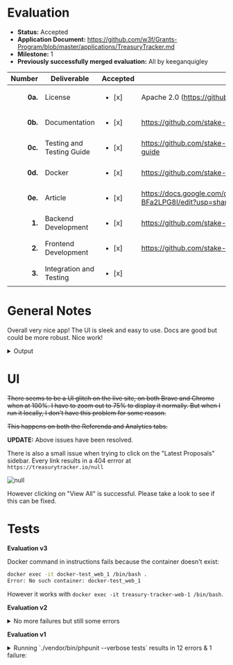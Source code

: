 # Evaluation

- **Status:** Accepted
- **Application Document:** https://github.com/w3f/Grants-Program/blob/master/applications/TreasuryTracker.md
- **Milestone:** 1
- **Previously successfully merged evaluation:** All by keeganquigley

| Number | Deliverable | Accepted | Link |
| -----: | ----------- | ------------- | ------------- |
| **0a.** | License | <ul><li>[x] </li></ul> | Apache 2.0 (https://github.com/stake-plus/treasury-tracker/blob/main/LICENSE) |
| **0b.** | Documentation | <ul><li>[x] </li></ul> | https://github.com/stake-plus/treasury-tracker/blob/main/README.md |
| **0c.** | Testing and Testing Guide | <ul><li>[x] </li></ul> | https://github.com/stake-plus/treasury-tracker/blob/main/README.md#testing-guide |
| **0d.** | Docker | <ul><li>[x] </li></ul> | https://github.com/stake-plus/treasury-tracker/tree/main |
| **0e.** | Article | <ul><li>[x] </li></ul> | https://docs.google.com/document/d/1TgUOFUv69fm3vopuTu7VlYLkRxnsMqUT8-BFa2LPG8I/edit?usp=sharing |
| **1.** | Backend Development | <ul><li>[x] </li></ul> | https://github.com/stake-plus/polkadotjs-proxy |
| **2.** | Frontend Development | <ul><li>[x] </li></ul> | https://github.com/stake-plus/treasury-tracker |
| **3.** | Integration and Testing | <ul><li>[x] </li></ul> |  |

# General Notes

Overall very nice app! The UI is sleek and easy to use. Docs are good but could be more robust. Nice work!

<details>

  <summary>Output</summary>

  ```sh
 => => exporting layers                                                                                              0.3s
 => => writing image sha256:ad33c5925c926da90a5160681f786f7a343d6c430dbca59f972f047e7fa806d9                         0.0s
 => => naming to docker.io/library/treasury-tracker-web                                                              0.0s
[+] Running 6/6
 ✔ Network treasury-tracker_default          Created                                                                 0.0s
 ✔ Volume "treasury-tracker_db_data"         Created                                                                 0.0s
 ✔ Volume "treasury-tracker_nodeapp_volume"  Created                                                                 0.0s
 ✔ Container treasury-tracker-db-1           Started                                                                 0.0s
 ✔ Container treasury-tracker-proxy-1        Started                                                                 0.6s
 ✔ Container treasury-tracker-web-1          Started 
 ```
</details>

# UI

~~There seems to be a UI glitch on the live site, on both Brave and Chrome when at 100%. I have to zoom out to 75% to display it normally. But when I run it locally, I don't have this problem for some reason.~~

~~This happens on both the Referenda and Analytics tabs.~~

**UPDATE:** Above issues have been resolved.

There is also a small issue when trying to click on the "Latest Proposals" sidebar. Every link results in a 404 errror at `https://treasurytracker.io/null`

![null](https://github.com/w3f/Grant-Milestone-Delivery/assets/35080151/8604fb5b-036b-4973-a91e-23c39535f94d)

However clicking on "View All" is successful. Please take a look to see if this can be fixed.

# Tests

**Evaluation v3**

Docker command in instructions fails because the container doesn't exist:
```sh
docker exec -it docker-test_web_1 /bin/bash .
Error: No such container: docker-test_web_1
```
However it works with `docker exec -it treasury-tracker-web-1 /bin/bash`.

**Evaluation v2** 

<details>

  <summary>No more failures but still some errors</summary>

  ./vendor/bin/phpunit --verbose tests
PHPUnit 9.6.13 by Sebastian Bergmann and contributors.

Runtime:       PHP 8.2.9

....EEEEEEE                                                       11 / 11 (100%)

Time: 00:00.507, Memory: 10.00 MB

There were 7 errors:

1) App\Test\TestCase\Model\Table\NetworksTableTest::testColumnsExistence
Cake\Database\Exception\MissingConnectionException: Connection to Mysql could not be established: SQLSTATE[HY000] [2002] php_network_getaddresses: getaddrinfo for db failed: nodename nor servname provided, or not known

/Users/keeganquigley/treasury-tracker/vendor/cakephp/cakephp/src/Database/Driver.php:133
/Users/keeganquigley/treasury-tracker/vendor/cakephp/cakephp/src/Database/Driver/Mysql.php:164
/Users/keeganquigley/treasury-tracker/vendor/cakephp/cakephp/src/Database/Schema/SchemaDialect.php:51
/Users/keeganquigley/treasury-tracker/vendor/cakephp/cakephp/src/Database/Driver/Mysql.php:216
/Users/keeganquigley/treasury-tracker/vendor/cakephp/cakephp/src/Database/Schema/Collection.php:53
/Users/keeganquigley/treasury-tracker/vendor/cakephp/cakephp/src/Database/Connection.php:418
/Users/keeganquigley/treasury-tracker/vendor/cakephp/cakephp/src/ORM/Table.php:520
/Users/keeganquigley/treasury-tracker/tests/TestCase/Model/Table/NetworksTableTest.php:26

Caused by
PDOException: SQLSTATE[HY000] [2002] php_network_getaddresses: getaddrinfo for db failed: nodename nor servname provided, or not known

/Users/keeganquigley/treasury-tracker/vendor/cakephp/cakephp/src/Database/Driver.php:121
/Users/keeganquigley/treasury-tracker/vendor/cakephp/cakephp/src/Core/Retry/CommandRetry.php:70
/Users/keeganquigley/treasury-tracker/vendor/cakephp/cakephp/src/Database/Driver.php:131
/Users/keeganquigley/treasury-tracker/vendor/cakephp/cakephp/src/Database/Driver/Mysql.php:164
/Users/keeganquigley/treasury-tracker/vendor/cakephp/cakephp/src/Database/Schema/SchemaDialect.php:51
/Users/keeganquigley/treasury-tracker/vendor/cakephp/cakephp/src/Database/Driver/Mysql.php:216
/Users/keeganquigley/treasury-tracker/vendor/cakephp/cakephp/src/Database/Schema/Collection.php:53
/Users/keeganquigley/treasury-tracker/vendor/cakephp/cakephp/src/Database/Connection.php:418
/Users/keeganquigley/treasury-tracker/vendor/cakephp/cakephp/src/ORM/Table.php:520
/Users/keeganquigley/treasury-tracker/tests/TestCase/Model/Table/NetworksTableTest.php:26

Caused by
PDOException: PDO::__construct(): php_network_getaddresses: getaddrinfo for db failed: nodename nor servname provided, or not known

/Users/keeganquigley/treasury-tracker/vendor/cakephp/cakephp/src/Database/Driver.php:121
/Users/keeganquigley/treasury-tracker/vendor/cakephp/cakephp/src/Core/Retry/CommandRetry.php:70
/Users/keeganquigley/treasury-tracker/vendor/cakephp/cakephp/src/Database/Driver.php:131
/Users/keeganquigley/treasury-tracker/vendor/cakephp/cakephp/src/Database/Driver/Mysql.php:164
/Users/keeganquigley/treasury-tracker/vendor/cakephp/cakephp/src/Database/Schema/SchemaDialect.php:51
/Users/keeganquigley/treasury-tracker/vendor/cakephp/cakephp/src/Database/Driver/Mysql.php:216
/Users/keeganquigley/treasury-tracker/vendor/cakephp/cakephp/src/Database/Schema/Collection.php:53
/Users/keeganquigley/treasury-tracker/vendor/cakephp/cakephp/src/Database/Connection.php:418
/Users/keeganquigley/treasury-tracker/vendor/cakephp/cakephp/src/ORM/Table.php:520
/Users/keeganquigley/treasury-tracker/tests/TestCase/Model/Table/NetworksTableTest.php:26

2) App\Test\TestCase\Model\Table\ReferendaTableTest::testColumnsExistence
Cake\Database\Exception\MissingConnectionException: Connection to Mysql could not be established: SQLSTATE[HY000] [2002] php_network_getaddresses: getaddrinfo for db failed: nodename nor servname provided, or not known

/Users/keeganquigley/treasury-tracker/vendor/cakephp/cakephp/src/Database/Driver.php:133
/Users/keeganquigley/treasury-tracker/vendor/cakephp/cakephp/src/Database/Driver/Mysql.php:164
/Users/keeganquigley/treasury-tracker/vendor/cakephp/cakephp/src/Database/Schema/SchemaDialect.php:51
/Users/keeganquigley/treasury-tracker/vendor/cakephp/cakephp/src/Database/Driver/Mysql.php:216
/Users/keeganquigley/treasury-tracker/vendor/cakephp/cakephp/src/Database/Schema/Collection.php:53
/Users/keeganquigley/treasury-tracker/vendor/cakephp/cakephp/src/Database/Connection.php:418
/Users/keeganquigley/treasury-tracker/vendor/cakephp/cakephp/src/ORM/Table.php:520
/Users/keeganquigley/treasury-tracker/tests/TestCase/Model/Table/ReferendaTableTest.php:26

Caused by
PDOException: SQLSTATE[HY000] [2002] php_network_getaddresses: getaddrinfo for db failed: nodename nor servname provided, or not known

/Users/keeganquigley/treasury-tracker/vendor/cakephp/cakephp/src/Database/Driver.php:121
/Users/keeganquigley/treasury-tracker/vendor/cakephp/cakephp/src/Core/Retry/CommandRetry.php:70
/Users/keeganquigley/treasury-tracker/vendor/cakephp/cakephp/src/Database/Driver.php:131
/Users/keeganquigley/treasury-tracker/vendor/cakephp/cakephp/src/Database/Driver/Mysql.php:164
/Users/keeganquigley/treasury-tracker/vendor/cakephp/cakephp/src/Database/Schema/SchemaDialect.php:51
/Users/keeganquigley/treasury-tracker/vendor/cakephp/cakephp/src/Database/Driver/Mysql.php:216
/Users/keeganquigley/treasury-tracker/vendor/cakephp/cakephp/src/Database/Schema/Collection.php:53
/Users/keeganquigley/treasury-tracker/vendor/cakephp/cakephp/src/Database/Connection.php:418
/Users/keeganquigley/treasury-tracker/vendor/cakephp/cakephp/src/ORM/Table.php:520
/Users/keeganquigley/treasury-tracker/tests/TestCase/Model/Table/ReferendaTableTest.php:26

Caused by
PDOException: PDO::__construct(): php_network_getaddresses: getaddrinfo for db failed: nodename nor servname provided, or not known

/Users/keeganquigley/treasury-tracker/vendor/cakephp/cakephp/src/Database/Driver.php:121
/Users/keeganquigley/treasury-tracker/vendor/cakephp/cakephp/src/Core/Retry/CommandRetry.php:70
/Users/keeganquigley/treasury-tracker/vendor/cakephp/cakephp/src/Database/Driver.php:131
/Users/keeganquigley/treasury-tracker/vendor/cakephp/cakephp/src/Database/Driver/Mysql.php:164
/Users/keeganquigley/treasury-tracker/vendor/cakephp/cakephp/src/Database/Schema/SchemaDialect.php:51
/Users/keeganquigley/treasury-tracker/vendor/cakephp/cakephp/src/Database/Driver/Mysql.php:216
/Users/keeganquigley/treasury-tracker/vendor/cakephp/cakephp/src/Database/Schema/Collection.php:53
/Users/keeganquigley/treasury-tracker/vendor/cakephp/cakephp/src/Database/Connection.php:418
/Users/keeganquigley/treasury-tracker/vendor/cakephp/cakephp/src/ORM/Table.php:520
/Users/keeganquigley/treasury-tracker/tests/TestCase/Model/Table/ReferendaTableTest.php:26

3) App\Test\TestCase\Model\Table\ReferendaTableTest::testReferencesExistence
Cake\Database\Exception\MissingConnectionException: Connection to Mysql could not be established: SQLSTATE[HY000] [2002] php_network_getaddresses: getaddrinfo for db failed: nodename nor servname provided, or not known

/Users/keeganquigley/treasury-tracker/vendor/cakephp/cakephp/src/Database/Driver.php:133
/Users/keeganquigley/treasury-tracker/vendor/cakephp/cakephp/src/Database/Driver/Mysql.php:164
/Users/keeganquigley/treasury-tracker/vendor/cakephp/cakephp/src/Database/Schema/SchemaDialect.php:51
/Users/keeganquigley/treasury-tracker/vendor/cakephp/cakephp/src/Database/Driver/Mysql.php:216
/Users/keeganquigley/treasury-tracker/vendor/cakephp/cakephp/src/Database/Schema/Collection.php:53
/Users/keeganquigley/treasury-tracker/vendor/cakephp/cakephp/src/Database/Connection.php:418
/Users/keeganquigley/treasury-tracker/vendor/cakephp/cakephp/src/ORM/Table.php:520
/Users/keeganquigley/treasury-tracker/tests/TestCase/Model/Table/ReferendaTableTest.php:45

Caused by
PDOException: SQLSTATE[HY000] [2002] php_network_getaddresses: getaddrinfo for db failed: nodename nor servname provided, or not known

/Users/keeganquigley/treasury-tracker/vendor/cakephp/cakephp/src/Database/Driver.php:121
/Users/keeganquigley/treasury-tracker/vendor/cakephp/cakephp/src/Core/Retry/CommandRetry.php:70
/Users/keeganquigley/treasury-tracker/vendor/cakephp/cakephp/src/Database/Driver.php:131
/Users/keeganquigley/treasury-tracker/vendor/cakephp/cakephp/src/Database/Driver/Mysql.php:164
/Users/keeganquigley/treasury-tracker/vendor/cakephp/cakephp/src/Database/Schema/SchemaDialect.php:51
/Users/keeganquigley/treasury-tracker/vendor/cakephp/cakephp/src/Database/Driver/Mysql.php:216
/Users/keeganquigley/treasury-tracker/vendor/cakephp/cakephp/src/Database/Schema/Collection.php:53
/Users/keeganquigley/treasury-tracker/vendor/cakephp/cakephp/src/Database/Connection.php:418
/Users/keeganquigley/treasury-tracker/vendor/cakephp/cakephp/src/ORM/Table.php:520
/Users/keeganquigley/treasury-tracker/tests/TestCase/Model/Table/ReferendaTableTest.php:45

Caused by
PDOException: PDO::__construct(): php_network_getaddresses: getaddrinfo for db failed: nodename nor servname provided, or not known

/Users/keeganquigley/treasury-tracker/vendor/cakephp/cakephp/src/Database/Driver.php:121
/Users/keeganquigley/treasury-tracker/vendor/cakephp/cakephp/src/Core/Retry/CommandRetry.php:70
/Users/keeganquigley/treasury-tracker/vendor/cakephp/cakephp/src/Database/Driver.php:131
/Users/keeganquigley/treasury-tracker/vendor/cakephp/cakephp/src/Database/Driver/Mysql.php:164
/Users/keeganquigley/treasury-tracker/vendor/cakephp/cakephp/src/Database/Schema/SchemaDialect.php:51
/Users/keeganquigley/treasury-tracker/vendor/cakephp/cakephp/src/Database/Driver/Mysql.php:216
/Users/keeganquigley/treasury-tracker/vendor/cakephp/cakephp/src/Database/Schema/Collection.php:53
/Users/keeganquigley/treasury-tracker/vendor/cakephp/cakephp/src/Database/Connection.php:418
/Users/keeganquigley/treasury-tracker/vendor/cakephp/cakephp/src/ORM/Table.php:520
/Users/keeganquigley/treasury-tracker/tests/TestCase/Model/Table/ReferendaTableTest.php:45

4) App\Test\TestCase\Model\Table\RolesTableTest::testColumnsExistence
Cake\Database\Exception\MissingConnectionException: Connection to Mysql could not be established: SQLSTATE[HY000] [2002] php_network_getaddresses: getaddrinfo for db failed: nodename nor servname provided, or not known

/Users/keeganquigley/treasury-tracker/vendor/cakephp/cakephp/src/Database/Driver.php:133
/Users/keeganquigley/treasury-tracker/vendor/cakephp/cakephp/src/Database/Driver/Mysql.php:164
/Users/keeganquigley/treasury-tracker/vendor/cakephp/cakephp/src/Database/Schema/SchemaDialect.php:51
/Users/keeganquigley/treasury-tracker/vendor/cakephp/cakephp/src/Database/Driver/Mysql.php:216
/Users/keeganquigley/treasury-tracker/vendor/cakephp/cakephp/src/Database/Schema/Collection.php:53
/Users/keeganquigley/treasury-tracker/vendor/cakephp/cakephp/src/Database/Connection.php:418
/Users/keeganquigley/treasury-tracker/vendor/cakephp/cakephp/src/ORM/Table.php:520
/Users/keeganquigley/treasury-tracker/tests/TestCase/Model/Table/RolesTableTest.php:26

Caused by
PDOException: SQLSTATE[HY000] [2002] php_network_getaddresses: getaddrinfo for db failed: nodename nor servname provided, or not known

/Users/keeganquigley/treasury-tracker/vendor/cakephp/cakephp/src/Database/Driver.php:121
/Users/keeganquigley/treasury-tracker/vendor/cakephp/cakephp/src/Core/Retry/CommandRetry.php:70
/Users/keeganquigley/treasury-tracker/vendor/cakephp/cakephp/src/Database/Driver.php:131
/Users/keeganquigley/treasury-tracker/vendor/cakephp/cakephp/src/Database/Driver/Mysql.php:164
/Users/keeganquigley/treasury-tracker/vendor/cakephp/cakephp/src/Database/Schema/SchemaDialect.php:51
/Users/keeganquigley/treasury-tracker/vendor/cakephp/cakephp/src/Database/Driver/Mysql.php:216
/Users/keeganquigley/treasury-tracker/vendor/cakephp/cakephp/src/Database/Schema/Collection.php:53
/Users/keeganquigley/treasury-tracker/vendor/cakephp/cakephp/src/Database/Connection.php:418
/Users/keeganquigley/treasury-tracker/vendor/cakephp/cakephp/src/ORM/Table.php:520
/Users/keeganquigley/treasury-tracker/tests/TestCase/Model/Table/RolesTableTest.php:26

Caused by
PDOException: PDO::__construct(): php_network_getaddresses: getaddrinfo for db failed: nodename nor servname provided, or not known

/Users/keeganquigley/treasury-tracker/vendor/cakephp/cakephp/src/Database/Driver.php:121
/Users/keeganquigley/treasury-tracker/vendor/cakephp/cakephp/src/Core/Retry/CommandRetry.php:70
/Users/keeganquigley/treasury-tracker/vendor/cakephp/cakephp/src/Database/Driver.php:131
/Users/keeganquigley/treasury-tracker/vendor/cakephp/cakephp/src/Database/Driver/Mysql.php:164
/Users/keeganquigley/treasury-tracker/vendor/cakephp/cakephp/src/Database/Schema/SchemaDialect.php:51
/Users/keeganquigley/treasury-tracker/vendor/cakephp/cakephp/src/Database/Driver/Mysql.php:216
/Users/keeganquigley/treasury-tracker/vendor/cakephp/cakephp/src/Database/Schema/Collection.php:53
/Users/keeganquigley/treasury-tracker/vendor/cakephp/cakephp/src/Database/Connection.php:418
/Users/keeganquigley/treasury-tracker/vendor/cakephp/cakephp/src/ORM/Table.php:520
/Users/keeganquigley/treasury-tracker/tests/TestCase/Model/Table/RolesTableTest.php:26

5) App\Test\TestCase\Model\Table\SessionsTableTest::testColumnsExistence
Cake\Database\Exception\MissingConnectionException: Connection to Mysql could not be established: SQLSTATE[HY000] [2002] php_network_getaddresses: getaddrinfo for db failed: nodename nor servname provided, or not known

/Users/keeganquigley/treasury-tracker/vendor/cakephp/cakephp/src/Database/Driver.php:133
/Users/keeganquigley/treasury-tracker/vendor/cakephp/cakephp/src/Database/Driver/Mysql.php:164
/Users/keeganquigley/treasury-tracker/vendor/cakephp/cakephp/src/Database/Schema/SchemaDialect.php:51
/Users/keeganquigley/treasury-tracker/vendor/cakephp/cakephp/src/Database/Driver/Mysql.php:216
/Users/keeganquigley/treasury-tracker/vendor/cakephp/cakephp/src/Database/Schema/Collection.php:53
/Users/keeganquigley/treasury-tracker/vendor/cakephp/cakephp/src/Database/Connection.php:418
/Users/keeganquigley/treasury-tracker/vendor/cakephp/cakephp/src/ORM/Table.php:520
/Users/keeganquigley/treasury-tracker/tests/TestCase/Model/Table/SessionsTableTest.php:26

Caused by
PDOException: SQLSTATE[HY000] [2002] php_network_getaddresses: getaddrinfo for db failed: nodename nor servname provided, or not known

/Users/keeganquigley/treasury-tracker/vendor/cakephp/cakephp/src/Database/Driver.php:121
/Users/keeganquigley/treasury-tracker/vendor/cakephp/cakephp/src/Core/Retry/CommandRetry.php:70
/Users/keeganquigley/treasury-tracker/vendor/cakephp/cakephp/src/Database/Driver.php:131
/Users/keeganquigley/treasury-tracker/vendor/cakephp/cakephp/src/Database/Driver/Mysql.php:164
/Users/keeganquigley/treasury-tracker/vendor/cakephp/cakephp/src/Database/Schema/SchemaDialect.php:51
/Users/keeganquigley/treasury-tracker/vendor/cakephp/cakephp/src/Database/Driver/Mysql.php:216
/Users/keeganquigley/treasury-tracker/vendor/cakephp/cakephp/src/Database/Schema/Collection.php:53
/Users/keeganquigley/treasury-tracker/vendor/cakephp/cakephp/src/Database/Connection.php:418
/Users/keeganquigley/treasury-tracker/vendor/cakephp/cakephp/src/ORM/Table.php:520
/Users/keeganquigley/treasury-tracker/tests/TestCase/Model/Table/SessionsTableTest.php:26

Caused by
PDOException: PDO::__construct(): php_network_getaddresses: getaddrinfo for db failed: nodename nor servname provided, or not known

/Users/keeganquigley/treasury-tracker/vendor/cakephp/cakephp/src/Database/Driver.php:121
/Users/keeganquigley/treasury-tracker/vendor/cakephp/cakephp/src/Core/Retry/CommandRetry.php:70
/Users/keeganquigley/treasury-tracker/vendor/cakephp/cakephp/src/Database/Driver.php:131
/Users/keeganquigley/treasury-tracker/vendor/cakephp/cakephp/src/Database/Driver/Mysql.php:164
/Users/keeganquigley/treasury-tracker/vendor/cakephp/cakephp/src/Database/Schema/SchemaDialect.php:51
/Users/keeganquigley/treasury-tracker/vendor/cakephp/cakephp/src/Database/Driver/Mysql.php:216
/Users/keeganquigley/treasury-tracker/vendor/cakephp/cakephp/src/Database/Schema/Collection.php:53
/Users/keeganquigley/treasury-tracker/vendor/cakephp/cakephp/src/Database/Connection.php:418
/Users/keeganquigley/treasury-tracker/vendor/cakephp/cakephp/src/ORM/Table.php:520
/Users/keeganquigley/treasury-tracker/tests/TestCase/Model/Table/SessionsTableTest.php:26

6) App\Test\TestCase\Model\Table\UsersTableTest::testColumnsExistence
Cake\Database\Exception\MissingConnectionException: Connection to Mysql could not be established: SQLSTATE[HY000] [2002] php_network_getaddresses: getaddrinfo for db failed: nodename nor servname provided, or not known

/Users/keeganquigley/treasury-tracker/vendor/cakephp/cakephp/src/Database/Driver.php:133
/Users/keeganquigley/treasury-tracker/vendor/cakephp/cakephp/src/Database/Driver/Mysql.php:164
/Users/keeganquigley/treasury-tracker/vendor/cakephp/cakephp/src/Database/Schema/SchemaDialect.php:51
/Users/keeganquigley/treasury-tracker/vendor/cakephp/cakephp/src/Database/Driver/Mysql.php:216
/Users/keeganquigley/treasury-tracker/vendor/cakephp/cakephp/src/Database/Schema/Collection.php:53
/Users/keeganquigley/treasury-tracker/vendor/cakephp/cakephp/src/Database/Connection.php:418
/Users/keeganquigley/treasury-tracker/vendor/cakephp/cakephp/src/ORM/Table.php:520
/Users/keeganquigley/treasury-tracker/tests/TestCase/Model/Table/UsersTableTest.php:26

Caused by
PDOException: SQLSTATE[HY000] [2002] php_network_getaddresses: getaddrinfo for db failed: nodename nor servname provided, or not known

/Users/keeganquigley/treasury-tracker/vendor/cakephp/cakephp/src/Database/Driver.php:121
/Users/keeganquigley/treasury-tracker/vendor/cakephp/cakephp/src/Core/Retry/CommandRetry.php:70
/Users/keeganquigley/treasury-tracker/vendor/cakephp/cakephp/src/Database/Driver.php:131
/Users/keeganquigley/treasury-tracker/vendor/cakephp/cakephp/src/Database/Driver/Mysql.php:164
/Users/keeganquigley/treasury-tracker/vendor/cakephp/cakephp/src/Database/Schema/SchemaDialect.php:51
/Users/keeganquigley/treasury-tracker/vendor/cakephp/cakephp/src/Database/Driver/Mysql.php:216
/Users/keeganquigley/treasury-tracker/vendor/cakephp/cakephp/src/Database/Schema/Collection.php:53
/Users/keeganquigley/treasury-tracker/vendor/cakephp/cakephp/src/Database/Connection.php:418
/Users/keeganquigley/treasury-tracker/vendor/cakephp/cakephp/src/ORM/Table.php:520
/Users/keeganquigley/treasury-tracker/tests/TestCase/Model/Table/UsersTableTest.php:26

Caused by
PDOException: PDO::__construct(): php_network_getaddresses: getaddrinfo for db failed: nodename nor servname provided, or not known

/Users/keeganquigley/treasury-tracker/vendor/cakephp/cakephp/src/Database/Driver.php:121
/Users/keeganquigley/treasury-tracker/vendor/cakephp/cakephp/src/Core/Retry/CommandRetry.php:70
/Users/keeganquigley/treasury-tracker/vendor/cakephp/cakephp/src/Database/Driver.php:131
/Users/keeganquigley/treasury-tracker/vendor/cakephp/cakephp/src/Database/Driver/Mysql.php:164
/Users/keeganquigley/treasury-tracker/vendor/cakephp/cakephp/src/Database/Schema/SchemaDialect.php:51
/Users/keeganquigley/treasury-tracker/vendor/cakephp/cakephp/src/Database/Driver/Mysql.php:216
/Users/keeganquigley/treasury-tracker/vendor/cakephp/cakephp/src/Database/Schema/Collection.php:53
/Users/keeganquigley/treasury-tracker/vendor/cakephp/cakephp/src/Database/Connection.php:418
/Users/keeganquigley/treasury-tracker/vendor/cakephp/cakephp/src/ORM/Table.php:520
/Users/keeganquigley/treasury-tracker/tests/TestCase/Model/Table/UsersTableTest.php:26

7) App\Test\TestCase\Model\Table\W3fClassificationTableTest::testColumnsExistence
Cake\Database\Exception\MissingConnectionException: Connection to Mysql could not be established: SQLSTATE[HY000] [2002] php_network_getaddresses: getaddrinfo for db failed: nodename nor servname provided, or not known

/Users/keeganquigley/treasury-tracker/vendor/cakephp/cakephp/src/Database/Driver.php:133
/Users/keeganquigley/treasury-tracker/vendor/cakephp/cakephp/src/Database/Driver/Mysql.php:164
/Users/keeganquigley/treasury-tracker/vendor/cakephp/cakephp/src/Database/Schema/SchemaDialect.php:51
/Users/keeganquigley/treasury-tracker/vendor/cakephp/cakephp/src/Database/Driver/Mysql.php:216
/Users/keeganquigley/treasury-tracker/vendor/cakephp/cakephp/src/Database/Schema/Collection.php:53
/Users/keeganquigley/treasury-tracker/vendor/cakephp/cakephp/src/Database/Connection.php:418
/Users/keeganquigley/treasury-tracker/vendor/cakephp/cakephp/src/ORM/Table.php:520
/Users/keeganquigley/treasury-tracker/tests/TestCase/Model/Table/W3fClassificationTableTest.php:26

Caused by
PDOException: SQLSTATE[HY000] [2002] php_network_getaddresses: getaddrinfo for db failed: nodename nor servname provided, or not known

/Users/keeganquigley/treasury-tracker/vendor/cakephp/cakephp/src/Database/Driver.php:121
/Users/keeganquigley/treasury-tracker/vendor/cakephp/cakephp/src/Core/Retry/CommandRetry.php:70
/Users/keeganquigley/treasury-tracker/vendor/cakephp/cakephp/src/Database/Driver.php:131
/Users/keeganquigley/treasury-tracker/vendor/cakephp/cakephp/src/Database/Driver/Mysql.php:164
/Users/keeganquigley/treasury-tracker/vendor/cakephp/cakephp/src/Database/Schema/SchemaDialect.php:51
/Users/keeganquigley/treasury-tracker/vendor/cakephp/cakephp/src/Database/Driver/Mysql.php:216
/Users/keeganquigley/treasury-tracker/vendor/cakephp/cakephp/src/Database/Schema/Collection.php:53
/Users/keeganquigley/treasury-tracker/vendor/cakephp/cakephp/src/Database/Connection.php:418
/Users/keeganquigley/treasury-tracker/vendor/cakephp/cakephp/src/ORM/Table.php:520
/Users/keeganquigley/treasury-tracker/tests/TestCase/Model/Table/W3fClassificationTableTest.php:26

Caused by
PDOException: PDO::__construct(): php_network_getaddresses: getaddrinfo for db failed: nodename nor servname provided, or not known

/Users/keeganquigley/treasury-tracker/vendor/cakephp/cakephp/src/Database/Driver.php:121
/Users/keeganquigley/treasury-tracker/vendor/cakephp/cakephp/src/Core/Retry/CommandRetry.php:70
/Users/keeganquigley/treasury-tracker/vendor/cakephp/cakephp/src/Database/Driver.php:131
/Users/keeganquigley/treasury-tracker/vendor/cakephp/cakephp/src/Database/Driver/Mysql.php:164
/Users/keeganquigley/treasury-tracker/vendor/cakephp/cakephp/src/Database/Schema/SchemaDialect.php:51
/Users/keeganquigley/treasury-tracker/vendor/cakephp/cakephp/src/Database/Driver/Mysql.php:216
/Users/keeganquigley/treasury-tracker/vendor/cakephp/cakephp/src/Database/Schema/Collection.php:53
/Users/keeganquigley/treasury-tracker/vendor/cakephp/cakephp/src/Database/Connection.php:418
/Users/keeganquigley/treasury-tracker/vendor/cakephp/cakephp/src/ORM/Table.php:520
/Users/keeganquigley/treasury-tracker/tests/TestCase/Model/Table/W3fClassificationTableTest.php:26

ERRORS!
Tests: 11, Assertions: 8, Errors: 7.
</details>

**Evaluation v1**
<details>

  <summary>Running `./vendor/bin/phpunit --verbose tests` results in 12 errors & 1 failure:</summary>

  ```php
 PHPUnit 9.6.13 by Sebastian Bergmann and contributors.

F..EEEEEEEEEEEE                                                   15 / 15 (100%)

Time: 00:00.012, Memory: 8.00 MB

There were 12 errors:

1) App\Test\TestCase\ApplicationTest::testMiddleware
InvalidArgumentException: $errorHandler argument must be a config array or ExceptionTrap instance. Got `NULL` instead.

/Users/keeganquigley/treasury-tracker/vendor/cakephp/cakephp/src/Error/Middleware/ErrorHandlerMiddleware.php:115
/Users/keeganquigley/treasury-tracker/src/Application.php:81
/Users/keeganquigley/treasury-tracker/tests/TestCase/ApplicationTest.php:98

2) App\Test\TestCase\Controller\PagesControllerTest::testDisplay
LogicException: Cannot load `\Application` for use in integration testing.

/Users/keeganquigley/treasury-tracker/vendor/cakephp/cakephp/src/Core/TestSuite/ContainerStubTrait.php:87
/Users/keeganquigley/treasury-tracker/vendor/cakephp/cakephp/src/TestSuite/IntegrationTestTrait.php:502
/Users/keeganquigley/treasury-tracker/vendor/cakephp/cakephp/src/TestSuite/IntegrationTestTrait.php:473
/Users/keeganquigley/treasury-tracker/vendor/cakephp/cakephp/src/TestSuite/IntegrationTestTrait.php:364
/Users/keeganquigley/treasury-tracker/tests/TestCase/Controller/PagesControllerTest.php:41

3) App\Test\TestCase\Controller\PagesControllerTest::testMissingTemplate
LogicException: Cannot load `\Application` for use in integration testing.

/Users/keeganquigley/treasury-tracker/vendor/cakephp/cakephp/src/Core/TestSuite/ContainerStubTrait.php:87
/Users/keeganquigley/treasury-tracker/vendor/cakephp/cakephp/src/TestSuite/IntegrationTestTrait.php:502
/Users/keeganquigley/treasury-tracker/vendor/cakephp/cakephp/src/TestSuite/IntegrationTestTrait.php:473
/Users/keeganquigley/treasury-tracker/vendor/cakephp/cakephp/src/TestSuite/IntegrationTestTrait.php:364
/Users/keeganquigley/treasury-tracker/tests/TestCase/Controller/PagesControllerTest.php:55

4) App\Test\TestCase\Controller\PagesControllerTest::testMissingTemplateInDebug
LogicException: Cannot load `\Application` for use in integration testing.

/Users/keeganquigley/treasury-tracker/vendor/cakephp/cakephp/src/Core/TestSuite/ContainerStubTrait.php:87
/Users/keeganquigley/treasury-tracker/vendor/cakephp/cakephp/src/TestSuite/IntegrationTestTrait.php:502
/Users/keeganquigley/treasury-tracker/vendor/cakephp/cakephp/src/TestSuite/IntegrationTestTrait.php:473
/Users/keeganquigley/treasury-tracker/vendor/cakephp/cakephp/src/TestSuite/IntegrationTestTrait.php:364
/Users/keeganquigley/treasury-tracker/tests/TestCase/Controller/PagesControllerTest.php:69

5) App\Test\TestCase\Controller\PagesControllerTest::testDirectoryTraversalProtection
LogicException: Cannot load `\Application` for use in integration testing.

/Users/keeganquigley/treasury-tracker/vendor/cakephp/cakephp/src/Core/TestSuite/ContainerStubTrait.php:87
/Users/keeganquigley/treasury-tracker/vendor/cakephp/cakephp/src/TestSuite/IntegrationTestTrait.php:502
/Users/keeganquigley/treasury-tracker/vendor/cakephp/cakephp/src/TestSuite/IntegrationTestTrait.php:473
/Users/keeganquigley/treasury-tracker/vendor/cakephp/cakephp/src/TestSuite/IntegrationTestTrait.php:364
/Users/keeganquigley/treasury-tracker/tests/TestCase/Controller/PagesControllerTest.php:84

6) App\Test\TestCase\Controller\PagesControllerTest::testCsrfAppliedError
LogicException: Cannot load `\Application` for use in integration testing.

/Users/keeganquigley/treasury-tracker/vendor/cakephp/cakephp/src/Core/TestSuite/ContainerStubTrait.php:87
/Users/keeganquigley/treasury-tracker/vendor/cakephp/cakephp/src/TestSuite/IntegrationTestTrait.php:502
/Users/keeganquigley/treasury-tracker/vendor/cakephp/cakephp/src/TestSuite/IntegrationTestTrait.php:473
/Users/keeganquigley/treasury-tracker/vendor/cakephp/cakephp/src/TestSuite/IntegrationTestTrait.php:380
/Users/keeganquigley/treasury-tracker/tests/TestCase/Controller/PagesControllerTest.php:96

7) App\Test\TestCase\Controller\PagesControllerTest::testCsrfAppliedOk
LogicException: Cannot load `\Application` for use in integration testing.

/Users/keeganquigley/treasury-tracker/vendor/cakephp/cakephp/src/Core/TestSuite/ContainerStubTrait.php:87
/Users/keeganquigley/treasury-tracker/vendor/cakephp/cakephp/src/TestSuite/IntegrationTestTrait.php:502
/Users/keeganquigley/treasury-tracker/vendor/cakephp/cakephp/src/TestSuite/IntegrationTestTrait.php:473
/Users/keeganquigley/treasury-tracker/vendor/cakephp/cakephp/src/TestSuite/IntegrationTestTrait.php:380
/Users/keeganquigley/treasury-tracker/tests/TestCase/Controller/PagesControllerTest.php:110

8) App\Test\TestCase\Controller\UsersControllerTest::testIndex
UnexpectedValueException: Could not find fixture `app.Users`.

/Users/keeganquigley/treasury-tracker/vendor/cakephp/cakephp/src/TestSuite/Fixture/FixtureHelper.php:90
/Users/keeganquigley/treasury-tracker/vendor/cakephp/cakephp/src/TestSuite/Fixture/TruncateStrategy.php:51
/Users/keeganquigley/treasury-tracker/vendor/cakephp/cakephp/src/TestSuite/TestCase.php:301
/Users/keeganquigley/treasury-tracker/vendor/cakephp/cakephp/src/TestSuite/TestCase.php:249

9) App\Test\TestCase\Controller\UsersControllerTest::testView
UnexpectedValueException: Could not find fixture `app.Users`.

/Users/keeganquigley/treasury-tracker/vendor/cakephp/cakephp/src/TestSuite/Fixture/FixtureHelper.php:90
/Users/keeganquigley/treasury-tracker/vendor/cakephp/cakephp/src/TestSuite/Fixture/TruncateStrategy.php:51
/Users/keeganquigley/treasury-tracker/vendor/cakephp/cakephp/src/TestSuite/TestCase.php:301
/Users/keeganquigley/treasury-tracker/vendor/cakephp/cakephp/src/TestSuite/TestCase.php:249

10) App\Test\TestCase\Controller\UsersControllerTest::testAdd
UnexpectedValueException: Could not find fixture `app.Users`.

/Users/keeganquigley/treasury-tracker/vendor/cakephp/cakephp/src/TestSuite/Fixture/FixtureHelper.php:90
/Users/keeganquigley/treasury-tracker/vendor/cakephp/cakephp/src/TestSuite/Fixture/TruncateStrategy.php:51
/Users/keeganquigley/treasury-tracker/vendor/cakephp/cakephp/src/TestSuite/TestCase.php:301
/Users/keeganquigley/treasury-tracker/vendor/cakephp/cakephp/src/TestSuite/TestCase.php:249

11) App\Test\TestCase\Controller\UsersControllerTest::testEdit
UnexpectedValueException: Could not find fixture `app.Users`.

/Users/keeganquigley/treasury-tracker/vendor/cakephp/cakephp/src/TestSuite/Fixture/FixtureHelper.php:90
/Users/keeganquigley/treasury-tracker/vendor/cakephp/cakephp/src/TestSuite/Fixture/TruncateStrategy.php:51
/Users/keeganquigley/treasury-tracker/vendor/cakephp/cakephp/src/TestSuite/TestCase.php:301
/Users/keeganquigley/treasury-tracker/vendor/cakephp/cakephp/src/TestSuite/TestCase.php:249

12) App\Test\TestCase\Controller\UsersControllerTest::testDelete
UnexpectedValueException: Could not find fixture `app.Users`.

/Users/keeganquigley/treasury-tracker/vendor/cakephp/cakephp/src/TestSuite/Fixture/FixtureHelper.php:90
/Users/keeganquigley/treasury-tracker/vendor/cakephp/cakephp/src/TestSuite/Fixture/TruncateStrategy.php:51
/Users/keeganquigley/treasury-tracker/vendor/cakephp/cakephp/src/TestSuite/TestCase.php:301
/Users/keeganquigley/treasury-tracker/vendor/cakephp/cakephp/src/TestSuite/TestCase.php:249

--

There was 1 failure:

1) App\Test\TestCase\ApplicationTest::testBootstrap
plugins has DebugKit?
Failed asserting that true is false.

/Users/keeganquigley/treasury-tracker/tests/TestCase/ApplicationTest.php:49

ERRORS!
Tests: 15, Assertions: 4, Errors: 12, Failures: 1.
```
</details>
